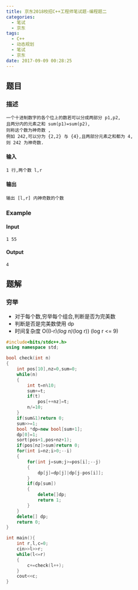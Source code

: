 ```yaml
---
title: 京东2018校招C++工程师笔试题-编程题二
categories:
  - 笔试
  - 京东
tags:
  - C++
  - 动态规划
  - 笔试
  - 京东
date: 2017-09-09 00:28:25
---
```

## 题目
### 描述
	一个十进制数字的各个位上的数若可以分成两部分 p1,p2,
	且两分内的元素之和 sum(p1)=sum(p2),
	则称这个数为神奇数 ,
	例如 242,可以分为 {2,2} 与 {4},且两部分元素之和都为 4,
	则 242 为神奇数.

#### 输入
	1 行,两个数 l,r

#### 输出
	输出 [l,r] 内神奇数的个数

### Example
#### Input
	1 55
#### Output
	4
## 题解
### 穷举
* 对于每个数,穷举每个组合,判断是否为完美数
* 判断是否是完美数使用 dp
* 时间复杂度 O((l-r)*(log n)*(log r)) (log r <= 9)

```cpp
#include<bits/stdc++.h>
using namespace std;

bool check(int n)
{
    int pos[10],nz=0,sum=0;
    while(n)
    {
        int t=n%10;
        sum+=t;
        if(t)
            pos[++nz]=t;
        n/=10;
    }
    if(sum&1)return 0;
    sum>>=1;
    bool *dp=new bool[sum+1];
    dp[0]=1;
    sort(pos+1,pos+nz+1);
    if(pos[nz]>sum)return 0;
    for(int i=nz;i>0;--i)
    {
        for(int j=sum;j>=pos[i];--j)
        {
            dp[j]=dp[j]|dp[j-pos[i]];
        }
        if(dp[sum])
        {
            delete[]dp;
            return 1;
        }
    }
    delete[] dp;
    return 0;
}

int main(){
    int r,l,c=0;
    cin>>l>>r;
    while(l<=r)
    {
        c+=check(l++);
    }
    cout<<c;
}

```